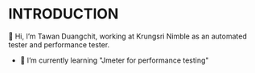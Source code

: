 # INTRODUCTION
👋 Hi, I’m Tawan Duangchit, working at Krungsri Nimble as an automated tester and performance tester.
- 🌱 I’m currently learning "Jmeter for performance testing"

<!---
tawan1314/tawan1314 is a ✨ special ✨ repository because its `README.md` (this file) appears on your GitHub profile.
You can click the Preview link to take a look at your changes.
--->
